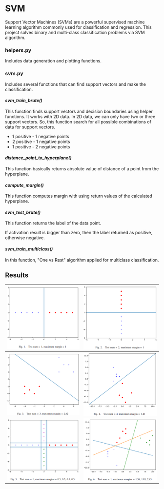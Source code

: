 # SVM

Support Vector Machines (SVMs) are a powerful supervised machine learning algorithm commonly used for classification and regression. This project solves binary and multi-class classification problems via SVM algorithm.

### helpers.py
Includes data generation and plotting functions. 

### svm.py

Includes several functions that can find support vectors and make the classification. 

#### *svm_train_brute()*

This function finds support vectors and decision boundaries using helper functions. It works with 2D data. In 2D data, we can only have two or three support vectors. So, this function search for all possible combinations of data for support vectors.<p>

* 1 positive - 1 negative points
* 2 positive - 1 negative points
* 1 positive - 2 negative points

#### *distance_point_to_hyperplane()*

This function basically returns absolute value of distance of a point from the hyperplane.

#### *compute_margin()*
This function computes margin with using return values of the calculated hyperplane.

#### *svm_test_brute()*
This function returns the label of the data point.

If activation result is bigger than zero, then the label returned as positive, otherwise negative.

#### *svm_train_multiclass()*
In this function, "One vs Rest" algorithm applied for multiclass classification. 

## Results

|![Fig 1](assets/1.png) | ![Fig 2](assets/2.png) |
| -------------         |:-------------:         |
|![Fig 3](assets/3.png) | ![Fig 4](assets/4.PNG) | 
|![Fig 5](assets/5.PNG) | ![Fig 6](assets/6.PNG) |
